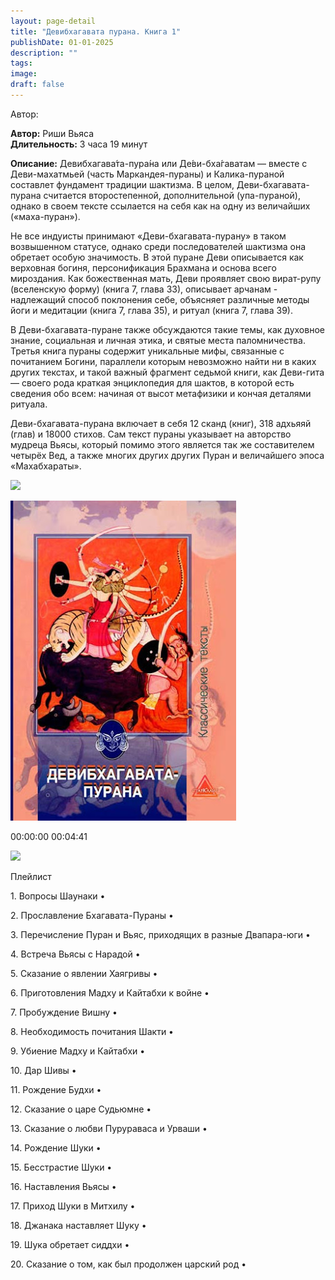 ```yaml
---
layout: page-detail
title: "Девибхагавата пурана. Книга 1"
publishDate: 01-01-2025
description: ""
tags:
image:
draft: false
---
```


Автор: 

**Автор:** Риши Вьяса  
**Длительность:** 3 часа 19 минут

**Описание:** 
Девибхагава́та-пура́на или Де́ви-бха́гаватам — вместе с Деви-махатмьей (часть Маркандея-пураны) и Калика-пураной составлет фундамент традиции шактизма. В целом, Деви-бхагавата-пурана считается второстепенной, дополнительной (упа-пураной), однако в своем тексте ссылается на себя как на одну из величайших («маха-пуран»).

 Не все индуисты принимают «Деви-бхагавата-пурану» в таком возвышенном статусе, однако среди последователей шактизма она обретает особую значимость. В этой пуране Деви описывается как верховная богиня, персонификация Брахмана и основа всего мироздания. Как божественная мать, Деви проявляет свою вират-рупу (вселенскую форму) (книга 7, глава 33), описывает арчанам - надлежащий способ поклонения себе, объясняет различные методы йоги и медитации (книга 7, глава 35), и ритуал (книга 7, глава 39).

 В Деви-бхагавата-пуране также обсуждаются такие темы, как духовное знание, социальная и личная этика, и святые места паломничества. Третья книга пураны содержит уникальные мифы, связанные с почитанием Богини, параллели которым невозможно найти ни в каких других текстах, и такой важный фрагмент седьмой книги, как Деви-гита — своего рода краткая энциклопедия для шактов, в которой есть сведения обо всем: начиная от высот метафизики и кончая деталями ритуала.

 Деви-бхагавата-пурана включает в себя 12 сканд (книг), 318 адхьяяй (глав) и 18000 стихов. Сам текст пураны указывает на авторство мудреца Вьясы, который помимо этого является так же составителем четырёх Вед, а также многих других других Пуран и величайшего эпоса «Махабхараты».

![](/knigi/kodex/img/show-playlist.svg) 

![](/upload/iblock/3d0/3d0bb06197c824d174570bb4e46d6965.jpg) 

00:00:00 00:04:41 

![](/knigi/kodex/img/close.svg) 

 Плейлист

1\. Вопросы Шаунаки  • 

2\. Прославление Бхагавата-Пураны  • 

3\. Перечисление Пуран и Вьяс, приходящих в разные Двапара-юги  • 

4\. Встреча Вьясы с Нарадой  • 

5\. Сказание о явлении Хаягривы  • 

6\. Приготовления Мадху и Кайтабхи к войне  • 

7\. Пробуждение Вишну  • 

8\. Необходимость почитания Шакти  • 

9\. Убиение Мадху и Кайтабхи  • 

10\. Дар Шивы  • 

11\. Рождение Будхи  • 

12\. Сказание о царе Судьюмне  • 

13\. Сказание о любви Пурураваса и Урваши  • 

14\. Рождение Шуки  • 

15\. Бесстрастие Шуки  • 

16\. Наставления Вьясы  • 

17\. Приход Шуки в Митхилу  • 

18\. Джанака наставляет Шуку  • 

19\. Шука обретает сиддхи  • 

20\. Сказание о том, как был продолжен царский род  • 

  
